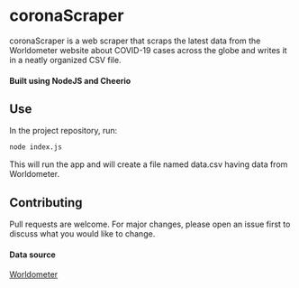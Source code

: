 # coronaScraper

coronaScraper is a web scraper that scraps the latest data from the Worldometer website about COVID-19 cases across the globe and writes it in a neatly organized CSV file.
#### Built using NodeJS and Cheerio
## Use

In the project repository, run:

```bash
node index.js
```
This will run the app and will create a file named data.csv having data from Worldometer. 

## Contributing
Pull requests are welcome. For major changes, please open an issue first to discuss what you would like to change.


#### Data source

[Worldometer](https://www.worldometers.info) 
